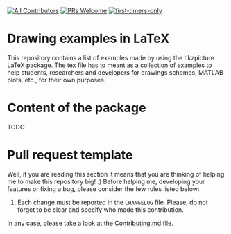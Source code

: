 [![All Contributors](https://img.shields.io/badge/all_contributors-1-orange.svg?style=flat-square)](#contributors)
[![PRs Welcome](https://img.shields.io/badge/PRs-welcome-brightgreen.svg?style=flat-square)](http://makeapullrequest.com)
[![first-timers-only](https://img.shields.io/badge/first--timers--only-friendly-blue.svg?style=flat-square)](https://www.firsttimersonly.com/)

# Drawing examples in LaTeX
This repository contains a list of examples made by using the tikzpicture LaTeX package. The tex file has to meant as a collection of examples to help students, researchers and developers for drawings schemes, MATLAB plots, etc., for their own purposes.

# Content of the package

TODO

# Pull request template

Well, if you are reading this section it means that you are thinking of helping me to make this repository big! :) Before helping me, developing your features or fixing a bug, please consider the few rules listed below:

1. Each change must be reported in the ```CHANGELOG``` file. Please, do not forget to be clear and specify who made this contribution.

In any case, please take a look at the [Contributing.md](https://github.com/gsilano/drawingExample-LaTeX/blob/master/CONTRIBUTING.md) file.